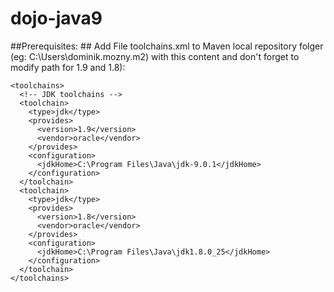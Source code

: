 # dojo-java9 #

##Prerequisites: ##
Add File toolchains.xml to Maven local repository folger (eg: C:\Users\dominik.mozny\.m2) with this content and don't forget to modify path for 1.9 and 1.8):

```
<toolchains>
  <!-- JDK toolchains -->
  <toolchain>
    <type>jdk</type>
    <provides>
      <version>1.9</version>
      <vendor>oracle</vendor>
    </provides>
    <configuration>
      <jdkHome>C:\Program Files\Java\jdk-9.0.1</jdkHome>
    </configuration>
  </toolchain>
  <toolchain>
    <type>jdk</type>
    <provides>
      <version>1.8</version>
      <vendor>oracle</vendor>
    </provides>
    <configuration>
      <jdkHome>C:\Program Files\Java\jdk1.8.0_25</jdkHome>
    </configuration>
  </toolchain>
</toolchains>
```